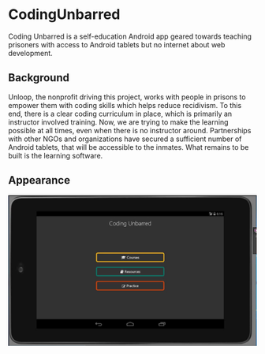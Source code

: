 # CodingUnbarred
Coding Unbarred is a self-education Android app geared towards teaching prisoners with access to Android tablets but no internet about web development.

## Background
Unloop, the nonprofit driving this project, works with people in prisons to empower them with coding skills which helps reduce recidivism. To this end, there is a clear coding curriculum in place, which is primarily an instructor involved training. Now, we are trying to make the learning possible at all times, even when there is no instructor around. Partnerships with other NGOs and organizations have secured a sufficient number of Android tablets, that will be accessible to the inmates. What remains to be built is the learning software.

## Appearance
![Home Screen](https://raw.githubusercontent.com/Mingling94/CodingUnbarred/master/assets/HomeScreen.PNG)
